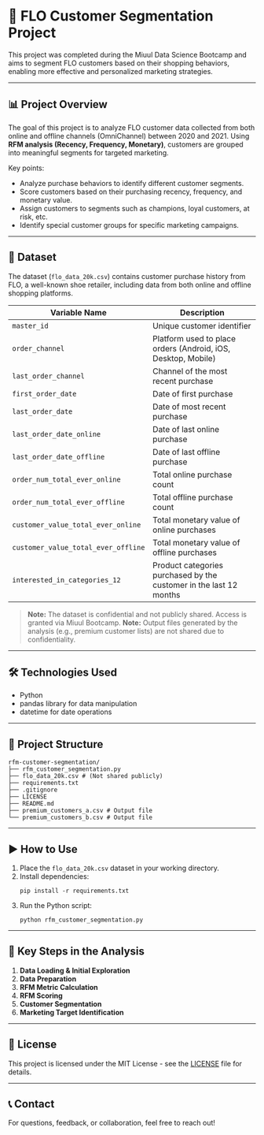 # 👟 FLO Customer Segmentation Project

This project was completed during the Miuul Data Science Bootcamp and aims to segment FLO customers based on their shopping behaviors, enabling more effective and personalized marketing strategies.

---

## 📊 Project Overview

The goal of this project is to analyze FLO customer data collected from both online and offline channels (OmniChannel) between 2020 and 2021. Using **RFM analysis (Recency, Frequency, Monetary)**, customers are grouped into meaningful segments for targeted marketing.

Key points:

- Analyze purchase behaviors to identify different customer segments.
- Score customers based on their purchasing recency, frequency, and monetary value.
- Assign customers to segments such as champions, loyal customers, at risk, etc.
- Identify special customer groups for specific marketing campaigns.

---

## 🧾 Dataset

The dataset (`flo_data_20k.csv`) contains customer purchase history from FLO, a well-known shoe retailer, including data from both online and offline shopping platforms.

| Variable Name                    | Description                                                      |
|---------------------------------|------------------------------------------------------------------|
| `master_id`                     | Unique customer identifier                                        |
| `order_channel`                 | Platform used to place orders (Android, iOS, Desktop, Mobile)    |
| `last_order_channel`            | Channel of the most recent purchase                              |
| `first_order_date`              | Date of first purchase                                            |
| `last_order_date`               | Date of most recent purchase                                     |
| `last_order_date_online`        | Date of last online purchase                                     |
| `last_order_date_offline`       | Date of last offline purchase                                    |
| `order_num_total_ever_online`   | Total online purchase count                                      |
| `order_num_total_ever_offline`  | Total offline purchase count                                     |
| `customer_value_total_ever_online`  | Total monetary value of online purchases                        |
| `customer_value_total_ever_offline` | Total monetary value of offline purchases                       |
| `interested_in_categories_12`  | Product categories purchased by the customer in the last 12 months |

> **Note:** The dataset is confidential and not publicly shared. Access is granted via Miuul Bootcamp.
> **Note:** Output files generated by the analysis (e.g., premium customer lists) are not shared due to confidentiality.
---

## 🛠️ Technologies Used

- Python  
- pandas library for data manipulation  
- datetime for date operations  

---

## 📂 Project Structure

```
rfm-customer-segmentation/
├── rfm_customer_segmentation.py
├── flo_data_20k.csv # (Not shared publicly)
├── requirements.txt
├── .gitignore
├── LICENSE
├── README.md
├── premium_customers_a.csv # Output file
└── premium_customers_b.csv # Output file
```

---

## ▶️ How to Use

1. Place the `flo_data_20k.csv` dataset in your working directory.  
2. Install dependencies:
   ```
   pip install -r requirements.txt
   ```
3. Run the Python script:
   ```
   python rfm_customer_segmentation.py
   ```
---

## 🔑 Key Steps in the Analysis

1. **Data Loading & Initial Exploration**  
2. **Data Preparation**  
3. **RFM Metric Calculation**  
4. **RFM Scoring**  
5. **Customer Segmentation**  
6. **Marketing Target Identification**


---
## 📄 License

This project is licensed under the MIT License - see the [LICENSE](./LICENSE) file for details.

---

## 📞 Contact

For questions, feedback, or collaboration, feel free to reach out!
